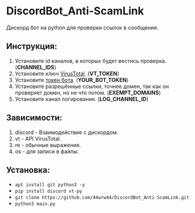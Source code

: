# DiscordBot_Anti-ScamLink
Дискорд бот на python для проверки ссылок в сообщения.

## Инструкция:
1. Установите id каналов, в которых будет вестись проверка. (**CHANNEL_IDS**) 
2. Установите ключ [VirusTotal](https://www.virustotal.com/gui/user/). (**VT_TOKEN**)
3. Установите [токен бота](https://discord.com/developers/applications). (**YOUR_BOT_TOKEN**)
4. Установите разрешённые ссылки, точнее домен, так как он проверяет домен, но не что потом. (**EXEMPT_DOMAINS**)
5. Установите канал логирования. (**LOG_CHANNEL_ID**)

## Зависимости:
1. discord - Взаимодействие с дискордом.
2. vt - API VirusTotal.
3. re - обычные выражения.
4. os - для записи в файлы.

## Установка:
- `apt install git python3 -y`
- `pip install discord vt-py`
- `git clone https://github.com/44wrw44/DiscordBot_Anti-ScamLink.git`
- `python3 main.py`